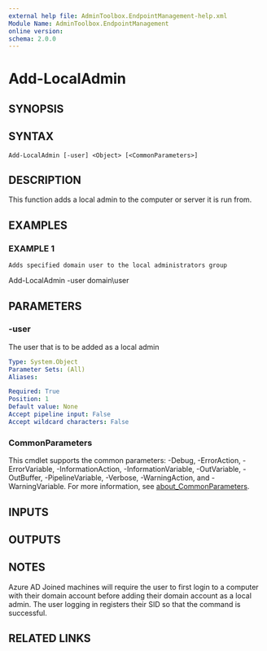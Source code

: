 ```yaml
---
external help file: AdminToolbox.EndpointManagement-help.xml
Module Name: AdminToolbox.EndpointManagement
online version:
schema: 2.0.0
---
```


# Add-LocalAdmin

## SYNOPSIS

## SYNTAX

```
Add-LocalAdmin [-user] <Object> [<CommonParameters>]
```

## DESCRIPTION
This function adds a local admin to the computer or server it is run from.

## EXAMPLES

### EXAMPLE 1
```
Adds specified domain user to the local administrators group
```

Add-LocalAdmin -user domain\user

## PARAMETERS

### -user
The user that is to be added as a local admin

```yaml
Type: System.Object
Parameter Sets: (All)
Aliases:

Required: True
Position: 1
Default value: None
Accept pipeline input: False
Accept wildcard characters: False
```

### CommonParameters
This cmdlet supports the common parameters: -Debug, -ErrorAction, -ErrorVariable, -InformationAction, -InformationVariable, -OutVariable, -OutBuffer, -PipelineVariable, -Verbose, -WarningAction, and -WarningVariable. For more information, see [about_CommonParameters](http://go.microsoft.com/fwlink/?LinkID=113216).

## INPUTS

## OUTPUTS

## NOTES
Azure AD Joined machines will require the user to first login to a computer with their domain account before adding their domain account as a local admin.
The user logging in registers their SID so that the command is successful.

## RELATED LINKS

